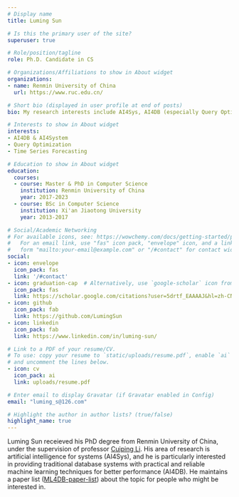 ```yaml
---
# Display name
title: Luming Sun

# Is this the primary user of the site?
superuser: true

# Role/position/tagline
role: Ph.D. Candidate in CS

# Organizations/Affiliations to show in About widget
organizations:
- name: Renmin University of China
  url: https://www.ruc.edu.cn/

# Short bio (displayed in user profile at end of posts)
bio: My research interests include AI4Sys, AI4DB (especially Query Optimization).

# Interests to show in About widget
interests:
- AI4DB & AI4System
- Query Optimization
- Time Series Forecasting

# Education to show in About widget
education:
  courses:
  - course: Master & PhD in Computer Science
    institution: Renmin University of China
    year: 2017-2023
  - course: BSc in Computer Science
    institution: Xi'an Jiaotong University
    year: 2013-2017

# Social/Academic Networking
# For available icons, see: https://wowchemy.com/docs/getting-started/page-builder/#icons
#   For an email link, use "fas" icon pack, "envelope" icon, and a link in the
#   form "mailto:your-email@example.com" or "/#contact" for contact widget.
social:
- icon: envelope
  icon_pack: fas
  link: '/#contact'
- icon: graduation-cap  # Alternatively, use `google-scholar` icon from `ai` icon pack
  icon_pack: fas
  link: https://scholar.google.com/citations?user=5drtf_EAAAAJ&hl=zh-CN
- icon: github
  icon_pack: fab
  link: https://github.com/LumingSun
- icon: linkedin
  icon_pack: fab
  link: https://www.linkedin.com/in/luming-sun/

# Link to a PDF of your resume/CV.
# To use: copy your resume to `static/uploads/resume.pdf`, enable `ai` icons in `params.toml`, 
# and uncomment the lines below.
- icon: cv
  icon_pack: ai
  link: uploads/resume.pdf

# Enter email to display Gravatar (if Gravatar enabled in Config)
email: "luming_s@126.com"

# Highlight the author in author lists? (true/false)
highlight_name: true
---
```


Luming Sun receieved his PhD degree from Renmin University of China, under the supervision of professor [Cuiping Li](http://info.ruc.edu.cn/jsky/szdw/ajxjgcx/jsjkxyjsx1/js2/aebd5e3b1cfa45f185229034e905ed57.htm). His area of research is artificial intelligence for systems (AI4Sys), and he is particularly interested in providing traditional database systems with practical and reliable machine learning techniques for better performance (AI4DB). He maintains a paper list ([ML4DB-paper-list](https://github.com/LumingSun/ML4DB-paper-list)) about the topic for people who might be interested in.
<!-- Nelson Bighetti is a professor of artificial intelligence at the Stanford AI Lab. His research interests include distributed robotics, mobile computing and programmable matter. He leads the Robotic Neurobiology group, which develops self-reconfiguring robots, systems of self-organizing robots, and mobile sensor networks.

Lorem ipsum dolor sit amet, consectetur adipiscing elit. Sed neque elit, tristique placerat feugiat ac, facilisis vitae arcu. Proin eget egestas augue. Praesent ut sem nec arcu pellentesque aliquet. Duis dapibus diam vel metus tempus vulputate. -->

<!-- {{< icon name="download" pack="fas" >}} Download my {{< staticref "uploads/resume.pdf" "newtab" >}}resumé{{< /staticref >}}. -->
